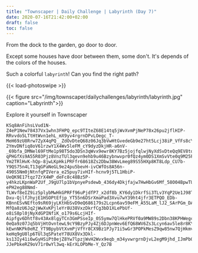 ```yaml
---
title: "Townscaper | Daily Challenge | Labyrinth (Day 7)"
date: 2020-07-16T21:42:00+02:00
draft: false
toc: false
---
```


From the dock to the garden, go door to door.

Except some houses have door between them, some don't.
It's depends of the colors of the houses.

Such a colorful `labyrinth`! Can you find the right path?

{{< load-photoswipe >}}

{{< figure src="/img/townscaper/dailychallenges/labyrinth/labyrinth.jpg" caption="Labyrinth">}}

Explore it yourself in Townscaper

```text
KSq8AnFihsLVud1N-Z4eP1New78437Vx1whn3FHPQ_epc9TIteZ68E14tq5jWvXvmPjNeP78x26pu2jflHIP-RRvvdo5LTtHtWvn1ehL_mX9yv4rgrnDPvLOegc_T-MeH69zU8Rrw7ZyX4qPQ__ZdOvDteQ68z06Jq3bVwHtGvedeGb9e27ht5Lcj38iP_VfFs8cY6dy4DkrvJn1fYw7doyTUpnyivxdewr9A55107Pm6HYvfJr-2YmvDNfiq8oV61rzwY1X4Wv5leFM_cY9dyzDkjHR-a6nV-_69bfa_DMNel69FtMe1p98T5do3DSn3qWvx9ewr8KY7Bz5jojfqlwjNyXdSvDteQq9EV8tqwwYt3wSPsVehb_U37Nv5jfrXBPPHOeXc_A57R0wP1z6Nm6wPyHkSvMVfra8MW8FuyjflnDrPQueEd9Tt8e1p_gU5tq5jWpXvKPjVfYb9C35pu2beyH-qPHGfXs9A55R03Pjz8VnzTUl3qevn9ehb9u46Bzybnwvpr0fQz4ym0DS1XmSvVte0q9M25Fu3Td138OP_NeFc_c47Bz5Tmj-Ym2TRlHvK-hQp-8jwLKpHkiPRFfr68618Zs2Dbw38WvLmeg89S55HXp8KT8Ldp_CU7b-Y9QS75n4LT13qGPaNeGL9e24pu5bevH-ivCWfOs8A56n-490S5Nm0jNtnfqPIVera_e25puy7ivHIf-hcnv9j5TL1HbiP-UeQK9E17tqz7ZrX4WP_deFc8c48Bz5P-y4hkzLKpnWaP2Uf_J9gU7lp1bVpnyePsdewb_436dy4Dkjfajw7HwHbGv6Mf_58O04BpwTUtXvmPjd33wu7Db39Fu1TdvH-ePH2eg88Nmd-TLWvf8eIZ9iz5plybMwHkGPRFf96uPjdfP7_x2df8b_KY6dy1DkrfSi3TLv3YqP2Ue1J98T7Bp5TU1Htube1E7_619Zs77Z3H2ubM1l7_UX5Nv0jfjnDfPQ__5GmvWUe2I9_R7hk4LKrnfivDVeQ69EV5Rr7_619Zs77Z39Fu6jfnXBnPQO-Dxu-QjlfJhyjE1HSOPtEfjp_YT55n6DSrXmaPad3Xvu7wY39ht4jfr3ETPQO_EDb-KBnnESvNEfto9sR69jyLKtHbSvD9eQ686179s2Lcpn6av59eFM_A55LaM_lJ2_SArPGm_DAWPJ0ekI_sy8hk0TLtHbaP-MfQa8zU6Jq2jWwXvKPjleYr8U38VxzDkrfCg3bD1XLePbUf-o8iS8pl0jNyXdGPINfiK_o179s6LcjHIf-Aipfgv6Dhtf8v43Ax8lgyTCn3GmPSseIp_0S5ymw7QlHkePRVf0a9MW89s2Dbn38KPHWegc_TSceto9sR8hkzTL13YWP-0eQa9z07Jq5bVjHtOvntewL9cY9BzyPJy4Zj6DJpnWev6EfQ68WV6Zs3Lcyn6av5le8r8KY95x47itHIP-kEwnNKPk0eRZ_YT9BpybVtXvmPjVfYr8CX9Bz1PJy71i5wGr3POPkMesZ9qw85nw7QjHkmvM9eia9W15RrywYy3wSvCeeOc8u48Bz3PJy6hk0TLlHbevDFf068MW7htyTdt38SP_VeFc_AZ9bR79HSceIp9iS9pl0jNwXdKP-keHq9gU8lp6TUl3qSPateY78UX8Vx3Dkl-ks13Iy41i6wGyHSiPt0ejZ8Yw7lpzjWvH2Wvx9eqb_m34yvwrgrnDjvL2egM9jhd_IJmPb0ea58Yw6VnwwPj3hmPI9eZa9E15tqyjWwXvGPsF-JJePbkeRZ9oV71r0wYl3wq-kErXLOPbMe-Y_Qz7B
```
